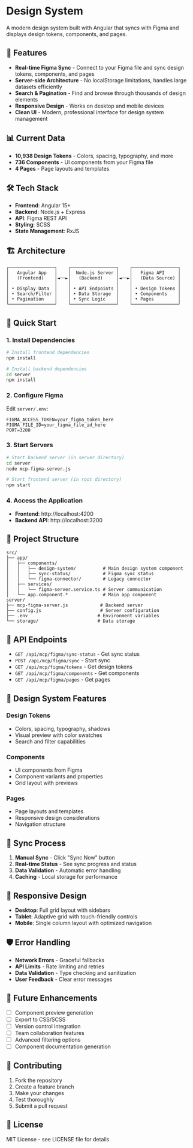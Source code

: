 # Design System

A modern design system built with Angular that syncs with Figma and displays design tokens, components, and pages.

## 🚀 Features

- **Real-time Figma Sync** - Connect to your Figma file and sync design tokens, components, and pages
- **Server-side Architecture** - No localStorage limitations, handles large datasets efficiently
- **Search & Pagination** - Find and browse through thousands of design elements
- **Responsive Design** - Works on desktop and mobile devices
- **Clean UI** - Modern, professional interface for design system management

## 📊 Current Data

- **10,938 Design Tokens** - Colors, spacing, typography, and more
- **736 Components** - UI components from your Figma file
- **4 Pages** - Page layouts and templates

## 🛠️ Tech Stack

- **Frontend**: Angular 15+
- **Backend**: Node.js + Express
- **API**: Figma REST API
- **Styling**: SCSS
- **State Management**: RxJS

## 🏗️ Architecture

```
┌─────────────────┐    ┌─────────────────┐    ┌─────────────────┐
│   Angular App   │    │  Node.js Server │    │   Figma API     │
│   (Frontend)    │◄──►│   (Backend)     │◄──►│   (Data Source) │
│                 │    │                 │    │                 │
│ • Display Data  │    │ • API Endpoints │    │ • Design Tokens │
│ • Search/Filter │    │ • Data Storage  │    │ • Components    │
│ • Pagination    │    │ • Sync Logic    │    │ • Pages         │
└─────────────────┘    └─────────────────┘    └─────────────────┘
```

## 🚀 Quick Start

### 1. Install Dependencies

```bash
# Install frontend dependencies
npm install

# Install backend dependencies
cd server
npm install
```

### 2. Configure Figma

Edit `server/.env`:
```env
FIGMA_ACCESS_TOKEN=your_figma_token_here
FIGMA_FILE_ID=your_figma_file_id_here
PORT=3200
```

### 3. Start Servers

```bash
# Start backend server (in server directory)
cd server
node mcp-figma-server.js

# Start frontend server (in root directory)
npm start
```

### 4. Access the Application

- **Frontend**: http://localhost:4200
- **Backend API**: http://localhost:3200

## 📁 Project Structure

```
src/
├── app/
│   ├── components/
│   │   ├── design-system/          # Main design system component
│   │   ├── sync-status/            # Figma sync status
│   │   └── figma-connector/        # Legacy connector
│   ├── services/
│   │   └── figma-server.service.ts # Server communication
│   └── app.component.*             # Main app component
server/
├── mcp-figma-server.js            # Backend server
├── config.js                      # Server configuration
├── .env                          # Environment variables
└── storage/                      # Data storage
```

## 🔧 API Endpoints

- `GET /api/mcp/figma/sync-status` - Get sync status
- `POST /api/mcp/figma/sync` - Start sync
- `GET /api/mcp/figma/tokens` - Get design tokens
- `GET /api/mcp/figma/components` - Get components
- `GET /api/mcp/figma/pages` - Get pages

## 🎨 Design System Features

### Design Tokens
- Colors, spacing, typography, shadows
- Visual preview with color swatches
- Search and filter capabilities

### Components
- UI components from Figma
- Component variants and properties
- Grid layout with previews

### Pages
- Page layouts and templates
- Responsive design considerations
- Navigation structure

## 🔄 Sync Process

1. **Manual Sync** - Click "Sync Now" button
2. **Real-time Status** - See sync progress and status
3. **Data Validation** - Automatic error handling
4. **Caching** - Local storage for performance

## 📱 Responsive Design

- **Desktop**: Full grid layout with sidebars
- **Tablet**: Adaptive grid with touch-friendly controls
- **Mobile**: Single column layout with optimized navigation

## 🛡️ Error Handling

- **Network Errors** - Graceful fallbacks
- **API Limits** - Rate limiting and retries
- **Data Validation** - Type checking and sanitization
- **User Feedback** - Clear error messages

## 🔮 Future Enhancements

- [ ] Component preview generation
- [ ] Export to CSS/SCSS
- [ ] Version control integration
- [ ] Team collaboration features
- [ ] Advanced filtering options
- [ ] Component documentation generation

## 🤝 Contributing

1. Fork the repository
2. Create a feature branch
3. Make your changes
4. Test thoroughly
5. Submit a pull request

## 📄 License

MIT License - see LICENSE file for details 